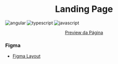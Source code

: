 [JAVASCRIPT__BADGE]: https://img.shields.io/badge/Javascript-000?style=for-the-badge&logo=javascript
[TYPESCRIPT__BADGE]: https://img.shields.io/badge/typescript-D4FAFF?style=for-the-badge&logo=typescript
[ANGULAR__BADGE]: https://img.shields.io/badge/Angular-red?style=for-the-badge&logo=angular
<h1 align="center" style="font-weight: bold;">Landing Page</h1>

![angular][ANGULAR__BADGE]
![typescript][TYPESCRIPT__BADGE]
![javascript][JAVASCRIPT__BADGE]

<p align="center">
    <a href="https://landing-page-three-beige.vercel.app/">Preview da Página</a>
</p>

<h3>Figma</h3>

- [Figma Layout](https://www.figma.com/file/9CKI2Vf0oIHSoi5Owl7lEr/landimpage-consultoria?type=design&node-id=1%3A9&mode=design&t=zztsIKI5nu61iqBD-1)

